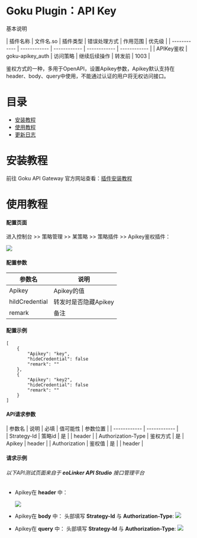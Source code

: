 # Goku Plugin：API Key

基本说明

| 插件名称  | 文件名.so |  插件类型  | 错误处理方式 | 作用范围 |  优先级  |
| ------------ | ------------ | ------------ | ------------ |   ------------ |
| APIKey鉴权  | goku-apikey_auth | 访问策略 | 继续后续操作 | 转发前  |  1003  |

鉴权方式的一种，多用于OpenAPI，设置Apikey参数，Apikey默认支持在header、body、query中使用，不能通过认证的用户将无权访问接口。

# 目录
- [安装教程](#安装教程 "安装教程")
- [使用教程](#使用教程 "使用教程")
- [更新日志](#更新日志 "更新日志")

# 安装教程
前往 Goku API Gateway 官方网站查看：[插件安装教程](url "https://help.eolinker.com/#/tutorial/?groupID=c-341&productID=19")

# 使用教程

#### 配置页面

进入控制台 >> 策略管理 >> 某策略 >> 策略插件 >> Apikey鉴权插件：

![](http://data.eolinker.com/course/U7UhASH318687437c2efcae19a6a1a8ac740c724f3b15b0)

#### 配置参数

| 参数名 | 说明   | 
| ------------ | ------------ |  
|  Apikey | Apikey的值 | 
| hildCredential  | 转发时是否隐藏Apikey |
| remark  | 备注 |

#### 配置示例

```
[
    {
        "Apikey": "key",
        "hideCredential": false
        "remark": ""
    },
    {
        "Apikey": "key2",
        "hideCredential": false
        "remark": ""
    }
]
```

#### API请求参数

| 参数名 | 说明  | 必填  |   值可能性   |  参数位置 |
| ------------ | ------------ |  
|  Strategy-Id | 策略id | 是 |   |  header  | 
|  Authorization-Type  | 鉴权方式 | 是 | Apikey  | header  |
| Authorization  |  鉴权值 |  是  |    | header |


#### 请求示例

###### 以下API测试页面来自于 **eoLinker API Studio** 接口管理平台

* Apikey在 **header** 中：

    ![](http://data.eolinker.com/course/V8i8viHdf6dc9648a19ec778ce5698af643cefa01d3fb2e)

* Apikey在 **body** 中：
头部填写 **Strategy-Id** 与 **Authorization-Type**:
![](http://data.eolinker.com/course/awEChej35aa995b7613f888ed9d0816cb3ff1eddd4cc3c2)

* Apikey在 **query** 中：
头部填写 **Strategy-Id** 与 **Authorization-Type**:
![](http://data.eolinker.com/course/M85um6g07177251dbdecd1593cc8b7306252e7c589f7653)
